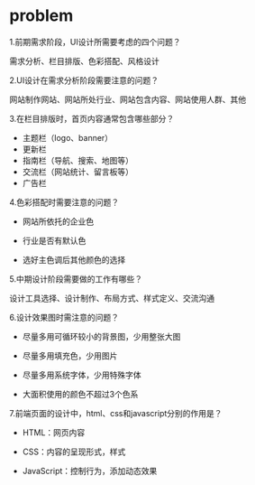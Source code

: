# problem


1.前期需求阶段，UI设计所需要考虑的四个问题？

需求分析、栏目排版、色彩搭配、风格设计

2.UI设计在需求分析阶段需要注意的问题？

网站制作网站、网站所处行业、网站包含内容、网站使用人群、其他

3.在栏目排版时，首页内容通常包含哪些部分？

* 主题栏（logo、banner）
* 更新栏
* 指南栏（导航、搜索、地图等）
* 交流栏（网站统计、留言板等）
* 广告栏

4.色彩搭配时需要注意的问题？

* 网站所依托的企业色

* 行业是否有默认色

* 选好主色调后其他颜色的选择

5.中期设计阶段需要做的工作有哪些？

设计工具选择、设计制作、布局方式、样式定义、交流沟通

6.设计效果图时需注意的问题？

* 尽量多用可循环较小的背景图，少用整张大图

* 尽量多用填充色，少用图片

* 尽量多用系统字体，少用特殊字体

* 大面积使用的颜色不超过3个色系

7.前端页面的设计中，html、css和javascript分别的作用是？

* HTML：网页内容

* CSS：内容的呈现形式，样式

* JavaScript：控制行为，添加动态效果
